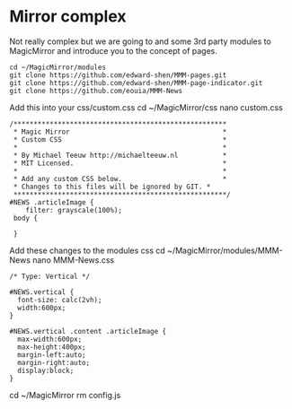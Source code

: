 # Mirror complex
Not really complex but we are going to and some 3rd party modules to MagicMirror and introduce you to the concept of pages.
```
cd ~/MagicMirror/modules
git clone https://github.com/edward-shen/MMM-pages.git
git clone https://github.com/edward-shen/MMM-page-indicator.git
git clone https://github.com/eouia/MMM-News
```
Add this into your css/custom.css cd ~/MagicMirror/css nano custom.css
```
/*****************************************************
 * Magic Mirror                                      *
 * Custom CSS                                        *
 *                                                   *
 * By Michael Teeuw http://michaelteeuw.nl           *
 * MIT Licensed.                                     *
 *                                                   *
 * Add any custom CSS below.                         *
 * Changes to this files will be ignored by GIT. *
 *****************************************************/
#NEWS .articleImage {
    filter: grayscale(100%);
 body {
 	
 }
```
Add these changes to the modules css
cd ~/MagicMirror/modules/MMM-News nano MMM-News.css
```
/* Type: Vertical */

#NEWS.vertical {
  font-size: calc(2vh);
  width:600px;
}

#NEWS.vertical .content .articleImage {
  max-width:600px;
  max-height:400px;
  margin-left:auto;
  margin-right:auto;
  display:block;
}
```
cd ~/MagicMirror
rm config.js
